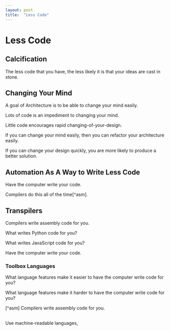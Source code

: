 ```yaml
---
layout: post
title:  "Less Code"
---
```


# Less Code

## Calcification

The less code that you have, the less likely it is that your ideas are cast in stone.

## Changing Your Mind

A goal of Architecture is to be able to change your mind easily.

Lots of code is an impediment to changing your mind.

Little code encourages rapid changing-of-your-design.

If you can change your mind easily, then you can refactor your architecture easily.

If you can change your design quickly, you are more likely to produce a better solution.

## Automation As A Way to Write Less Code

Have the computer write your code.

Compilers do this all of the time[^asm].

## Transpilers

Compilers write assembly code for you.

What writes Python code for you?

What writes JavaScript code for you?

Have the computer write your code.

### Toolbox Languages

What language features make it easier to have the computer write code for you?

What language features make it harder to have the computer write code for you?

[^asm] Compilers write assembly code for you.


## 
Use machine-readable languages, 
<script src="https://utteranc.es/client.js" 
        repo="guitarvydas/guitarvydas.github.io" 
        issue-term="pathname" 
        theme="github-light" 
        crossorigin="anonymous" 
        async> 
</script> 

